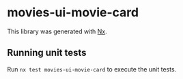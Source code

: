 # movies-ui-movie-card

This library was generated with [Nx](https://nx.dev).

## Running unit tests

Run `nx test movies-ui-movie-card` to execute the unit tests.
